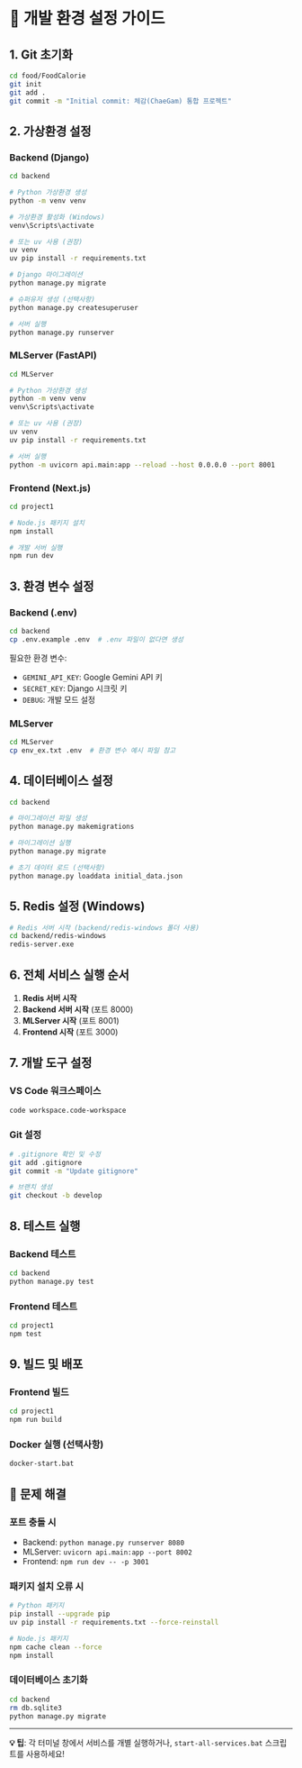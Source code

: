 # 🚀 개발 환경 설정 가이드

## 1. Git 초기화

```bash
cd food/FoodCalorie
git init
git add .
git commit -m "Initial commit: 체감(ChaeGam) 통합 프로젝트"
```

## 2. 가상환경 설정

### Backend (Django)

```bash
cd backend

# Python 가상환경 생성
python -m venv venv

# 가상환경 활성화 (Windows)
venv\Scripts\activate

# 또는 uv 사용 (권장)
uv venv
uv pip install -r requirements.txt

# Django 마이그레이션
python manage.py migrate

# 슈퍼유저 생성 (선택사항)
python manage.py createsuperuser

# 서버 실행
python manage.py runserver
```

### MLServer (FastAPI)

```bash
cd MLServer

# Python 가상환경 생성
python -m venv venv
venv\Scripts\activate

# 또는 uv 사용 (권장)
uv venv
uv pip install -r requirements.txt

# 서버 실행
python -m uvicorn api.main:app --reload --host 0.0.0.0 --port 8001
```

### Frontend (Next.js)

```bash
cd project1

# Node.js 패키지 설치
npm install

# 개발 서버 실행
npm run dev
```

## 3. 환경 변수 설정

### Backend (.env)
```bash
cd backend
cp .env.example .env  # .env 파일이 없다면 생성
```

필요한 환경 변수:
- `GEMINI_API_KEY`: Google Gemini API 키
- `SECRET_KEY`: Django 시크릿 키
- `DEBUG`: 개발 모드 설정

### MLServer
```bash
cd MLServer
cp env_ex.txt .env  # 환경 변수 예시 파일 참고
```

## 4. 데이터베이스 설정

```bash
cd backend

# 마이그레이션 파일 생성
python manage.py makemigrations

# 마이그레이션 실행
python manage.py migrate

# 초기 데이터 로드 (선택사항)
python manage.py loaddata initial_data.json
```

## 5. Redis 설정 (Windows)

```bash
# Redis 서버 시작 (backend/redis-windows 폴더 사용)
cd backend/redis-windows
redis-server.exe
```

## 6. 전체 서비스 실행 순서

1. **Redis 서버 시작**
2. **Backend 서버 시작** (포트 8000)
3. **MLServer 시작** (포트 8001)  
4. **Frontend 시작** (포트 3000)

## 7. 개발 도구 설정

### VS Code 워크스페이스
```bash
code workspace.code-workspace
```

### Git 설정
```bash
# .gitignore 확인 및 수정
git add .gitignore
git commit -m "Update gitignore"

# 브랜치 생성
git checkout -b develop
```

## 8. 테스트 실행

### Backend 테스트
```bash
cd backend
python manage.py test
```

### Frontend 테스트
```bash
cd project1
npm test
```

## 9. 빌드 및 배포

### Frontend 빌드
```bash
cd project1
npm run build
```

### Docker 실행 (선택사항)
```bash
docker-start.bat
```

## 🔧 문제 해결

### 포트 충돌 시
- Backend: `python manage.py runserver 8080`
- MLServer: `uvicorn api.main:app --port 8002`
- Frontend: `npm run dev -- -p 3001`

### 패키지 설치 오류 시
```bash
# Python 패키지
pip install --upgrade pip
uv pip install -r requirements.txt --force-reinstall

# Node.js 패키지
npm cache clean --force
npm install
```

### 데이터베이스 초기화
```bash
cd backend
rm db.sqlite3
python manage.py migrate
```

---

**💡 팁**: 각 터미널 창에서 서비스를 개별 실행하거나, `start-all-services.bat` 스크립트를 사용하세요!